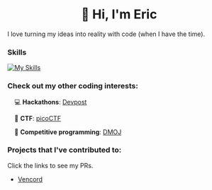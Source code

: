 <h1 align="center"> 👋 Hi, I'm Eric </h1>

I love turning my ideas into reality with code (when I have the time).

### Skills

[![My Skills](https://skillicons.dev/icons?i=ts,java,js,python,cpp,empty,nodejs,mongodb,sqlite,docker,jest,empty,githubactions,linux,bash)](https://skillicons.dev)

### Check out my other coding interests:

&nbsp;&nbsp;&nbsp;&nbsp;💻 **Hackathons**: [Devpost](https://devpost.com/newwares123)

&nbsp;&nbsp;&nbsp;&nbsp;🚩 **CTF**: [picoCTF](https://play.picoctf.org/users/newwares)

&nbsp;&nbsp;&nbsp;&nbsp;🧠 **Competitive programming**: [DMOJ](https://dmoj.ca/user/newwares)

### Projects that I've contributed to:

Click the links to see my PRs.

- [Vencord](https://github.com/Vendicated/Vencord/pulls?q=is%3Apr+author%3Awaresnew)
